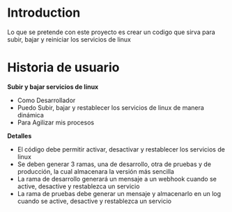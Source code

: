 # Introduction

Lo que se pretende con este proyecto es crear un codigo que sirva para subir, bajar y reiniciar los servicios de linux

# Historia de usuario

**Subir y bajar servicios de linux**

- Como Desarrollador
- Puedo Subir, bajar y restablecer los servicios de linux de manera dinámica
- Para Agilizar mis procesos

**Detalles**

- El código debe permitir activar, desactivar y restablecer los servicios de linux
- Se deben generar 3 ramas, una de desarrollo, otra de pruebas y de producción, la cual almacenara la versión más sencilla
- La rama de desarrollo generará un mensaje a un webhook cuando se active, desactive y restablezca un servicio
- La rama de pruebas debe generar un mensaje y almacenarlo en un log cuando se active, desactive y restablezca un servicio
